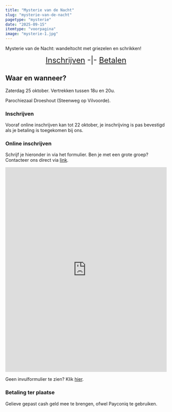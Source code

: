 ```yaml
---
title: "Mysterie van de Nacht"
slug: "mysterie-van-de-nacht"
pagetype: "mysterie"
date: "2025-09-15"
itemtype: "voorpagina"
image: "mysterie-1.jpg"
---
```

Mysterie van de Nacht: wandeltocht met griezelen en schrikken!

<div style="font-size: 24px; text-align: center;">
    <a class="text-theme-link hover:text-theme-link-hover" href="#inschrijven">Inschrijven</a>  -|- <a class="text-theme-link hover:text-theme-link-hover" href="#betaling">Betalen</a> 
</div>

## Waar en wanneer?
Zaterdag 25 oktober. Vertrekken tussen 18u en 20u.

Parochiezaal Droeshout (Steenweg op Vilvoorde).

<p id="inschrijven"/>

### Inschrijven
Vooraf online inschrijven kan tot 22 oktober, je inschrijving is pas bevestigd als je betaling is toegekomen bij ons.

### Online inschrijven
Schrijf je hieronder in via het formulier. Ben je met een grote groep? Contacteer ons direct via [link](mailto:mysterie@kwbmerchtem.be).


<iframe width="800px" height="640px" src="https://forms.office.com/Pages/ResponsePage.aspx?id=euFm6DXegUiijUPMx4gd4e_xk1wYgulBvw6mReSggbRUMDJTRzdYNzc5RE9CWkdSVDdMOFk0VlVSVS4u&embed=true" frameborder="0" marginwidth="0" marginheight="0" style="border: none; max-width:100%; max-height:100vh" allowfullscreen webkitallowfullscreen mozallowfullscreen msallowfullscreen> </iframe>

Geen invulformulier te zien? Klik [hier](https://forms.office.com/e/GJwDCg3kB4).


<p id="betaling" />

### Betaling ter plaatse
Gelieve gepast cash geld mee te brengen, ofwel Payconiq te gebruiken.
